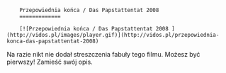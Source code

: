 
        Przepowiednia końca / Das Papstattentat 2008 
        =============
        
        [![Przepowiednia końca / Das Papstattentat 2008 ](http://vidos.pl/images/player.gif)](http://vidos.pl/przepowiednia-konca-das-papstattentat-2008)
        
        
 Na razie nikt nie dodał streszczenia fabuły tego filmu. Możesz być pierwszy! Zamieść swój opis.
    
